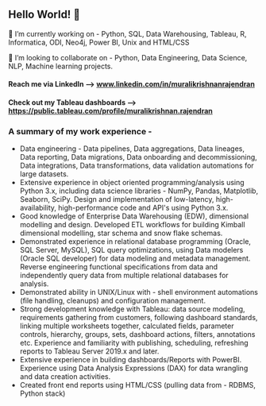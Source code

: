 ## Hello World! 👋


🔭 I’m currently working on - Python, SQL, Data Warehousing, Tableau, R, Informatica, ODI, Neo4j, Power BI, Unix and HTML/CSS

👯 I’m looking to collaborate on - Python, Data Engineering, Data Science, NLP, Machine learning projects.

####          Reach me via LinkedIn -->  www.linkedin.com/in/muralikrishnanrajendran

####          Check out my Tableau dashboards -->  https://public.tableau.com/profile/muralikrishnan.rajendran

### A summary of my work experience - 

- Data engineering - Data pipelines, Data aggregations, Data lineages, Data reporting, Data migrations, Data onboarding and decommissioning, Data integrations, Data transformations, data validation automations for large datasets.
- Extensive experience in object oriented programming/analysis using Python 3.x, including data science libraries - NumPy, Pandas, Matplotlib, Seaborn, SciPy. Design and implementation of low-latency, high-availability, high-performance code and API's using Python 3.x.
- Good knowledge of Enterprise Data Warehousing (EDW), dimensional modelling and design. Developed ETL workflows for building Kimball dimensional modelling, star schema and snow flake schemas.
- Demonstrated experience in relational database programming (Oracle, SQL Server, MySQL), SQL query optimizations, using Data modelers (Oracle SQL developer) for data modeling and metadata management. Reverse engineering functional specifications from data and independently query data from multiple relational databases for analysis.
- Demonstrated ability in UNIX/Linux with - shell environment automations (file handling, cleanups) and configuration management.
- Strong development knowledge with Tableau: data source modeling, requirements gathering from customers, following dashboard standards, linking multiple worksheets together, calculated fields, parameter controls, hierarchy, groups, sets, dashboard actions, filters, annotations etc. Experience and familiarity with publishing, scheduling, refreshing reports to Tableau Server 2019.x and later.
- Extensive experience in building dashboards/Reports with PowerBI. Experience using Data Analysis Expressions (DAX) for data wrangling and data creation activities.
- Created front end reports using HTML/CSS (pulling data from - RDBMS, Python stack)
